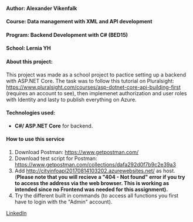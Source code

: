 
#### Author: Alexander Vikenfalk
#### Course: Data management with XML and API development
#### Program: Backend Development with C# (BED15)
#### School: Lernia YH

#### About this project: 
This project was made as a school project to pactice setting  up a backend with ASP.NET Core. The task was to follow this tutorial on Pluralsight: https://www.pluralsight.com/courses/asp-dotnet-core-api-building-first (requires an account to see), then implemenet authorization and user roles with Identity and lasty to publish everything on Azure. 

#### Technologies used: 
* **C#/ ASP.NET Core** for backend. 

#### How to use this service ####
1. Download Postman: https://www.getpostman.com/
2. Download test script for Postman: https://www.getpostman.com/collections/dafa292d0f7b9c2e39a3
3. Add http://cityinfoapi20170814103202.azurewebsites.net/ as host. (**Please note that you will recieve a "404 - Not found" error if you try to access the address via the web browser. This is working as intended since no Frontend was needed for this assignment).**
4. Try the different built in commands (to access all functions you first have to login with the "Admin" account).

[LinkedIn](https://de.linkedin.com/in/alexander-vikenfalk-6b993b42)



